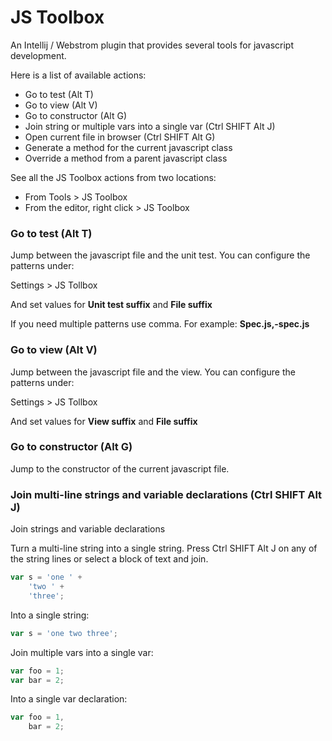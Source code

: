 JS Toolbox
==========

An Intellij / Webstrom plugin that provides several tools for javascript development.

Here is a list of available actions:

* Go to test (Alt T)
* Go to view (Alt V)
* Go to constructor (Alt G)
* Join string or multiple vars into a single var (Ctrl SHIFT Alt J)
* Open current file in browser (Ctrl SHIFT Alt G)
* Generate a method for the current javascript class
* Override a method from a parent javascript class

See all the JS Toolbox actions from two locations:

* From Tools > JS Toolbox
* From the editor, right click > JS Toolbox

### Go to test (Alt T)

Jump between the javascript file and the unit test. You can configure the
patterns under:

Settings > JS Tollbox

And set values for **Unit test suffix** and **File suffix**

If you need multiple patterns use comma. For example: **Spec.js,-spec.js**

### Go to view (Alt V)

Jump between the javascript file and the view. You can configure the patterns
under:

Settings > JS Tollbox

And set values for **View suffix** and **File suffix**

### Go to constructor (Alt G)

Jump to the constructor of the current javascript file.

### Join multi-line strings and variable declarations (Ctrl SHIFT Alt J)

Join strings and variable declarations

Turn a multi-line string into a single string. Press Ctrl SHIFT Alt J on any
of the string lines or select a block of text and join.

```javascript
var s = 'one ' +
    'two ' +
    'three';
```

Into a single string:
```javascript
var s = 'one two three';
```

Join multiple vars into a single var:
```javascript
var foo = 1;
var bar = 2;
```

Into a single var declaration:
```javascript
var foo = 1,
    bar = 2;
```
